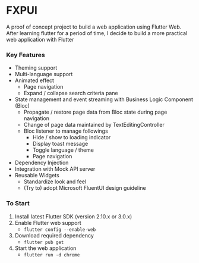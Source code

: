 # FXPUI

A proof of concept project to build a web application using Flutter Web.  After learning flutter for a period of time, I decide to build a more practical web application with Flutter 

### Key Features
- Theming support
- Multi-language support
- Animated effect
    - Page navigation
    - Expand / collapse search criteria pane
- State management and event streaming with Business Logic Component (Bloc)
    - Propagate / restore page data from Bloc state during page navigation
    - Change of page data maintained by TextEditingController
    - Bloc listener to manage followings
        - Hide / show to loading indicator
        - Display toast message
        - Toggle language / theme
        - Page navigation
- Dependency Injection
- Integration with Mock API server
- Reusable Widgets
    - Standardize look and feel
    - (Try to) adopt Microsoft FluentUI design guideline

### To Start
1. Install latest Flutter SDK (version 2.10.x or 3.0.x)
2. Enable Flutter web support
    - `flutter config --enable-web`
3. Download required dependency
    - `flutter pub get`
4. Start the web application
    - `flutter run -d chrome`



